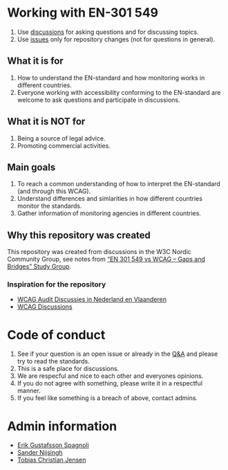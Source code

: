 # Working with EN-301 549
1. Use [discussions](https://github.com/Nordic-Accessibility-Community-Group/working-with-EN-301-549/discussions) for asking questions and for discussing topics.
1. Use [issues](https://github.com/Nordic-Accessibility-Community-Group/working-with-EN-301-549/issues) only for repository changes (not for questions in general).

## What it is for
1. How to understand the EN-standard and how monitoring works in different countries.
1. Everyone working with accessibility conforming to the EN-standard are welcome to ask questions and participate in discussions.

## What it is NOT for
1. Being a source of legal advice.
2. Promoting commercial activities.

## Main goals
1. To reach a common understanding of how to interpret the EN-standard (and through this WCAG).
1. Understand differences and simlarities in how different countries monitor the standards.
1. Gather information of monitoring agencies in different countries.

## Why this repository was created
This repository was created from discussions in the W3C Nordic Community Group, see notes from [“EN 301 549 vs WCAG – Gaps and Bridges” Study Group](https://www.w3.org/community/nordic-accessibility/2024/11/07/en-301-549-vs-wcag-gaps-and-bridges-study-group/).

### Inspiration for the repository
- [WCAG Audit Discussies in Nederland en Vlaanderen](https://github.com/WCAG-Audit-Discussions/NL-BE)
- [WCAG Discussions](https://github.com/w3c/wcag/discussions/categories/q-a)

# Code of conduct
1. See if your question is an open issue or already in the [Q&A](https://github.com/Nordic-Accessibility-Community-Group/working-with-EN-301-549/discussions/categories/q-a) and please try to read the standards.
2. This is a safe place for discussions.
3. We are respecful and nice to each other and everyones opinions.
4. If you do not agree with something, please write it in a respectful manner.
5. If you feel like something is a breach of above, contact admins.

# Admin information
- [Erik Gustafsson Spagnoli](https://github.com/erikgustafsson/)
- [Sander Nijsingh](https://github.com/sander-nl)
- [Tobias Christian Jensen](https://github.com/2biazdk)
